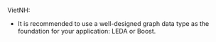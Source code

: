 VietNH:

- It is recommended to use a well-designed graph data type as the foundation for your application: LEDA or Boost. 


